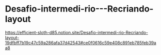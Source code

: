 # Desafio-intermedi-rio---Recriando-layout
https://efficient-sloth-d85.notion.site/Desafio-intermedi-rio-Recriando-layout-19dfbff7b19c47c59a286afa37d42543#ce0f0616c59e408c891eb785feb39aa8
